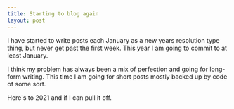 ```yaml
---
title: Starting to blog again
layout: post
---
```

I have started to write posts each January as a new years resolution type thing, but never get past the first week. This year I am going to commit to at least January.

I think my problem has always been a mix of perfection and going for long-form writing. This time I am going for short posts mostly backed up by code of some sort.

Here's to 2021 and if I can pull it off.
